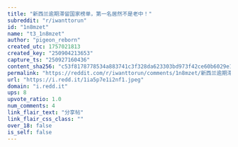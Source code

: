 ```yaml
---
title: "新西兰逾期滞留国家榜单，第一名居然不是老中！"
subreddit: "r/iwanttorun"
id: "1n8mzet"
name: "t3_1n8mzet"
author: "pigeon_reborn"
created_utc: 1757021813
created_key: "250904213653"
capture_ts: "250927160436"
content_sha256: "c53f8178778534a883741c3f328da623303bd973f42ce60b6029e14e4416f60f"
permalink: "https://reddit.com/r/iwanttorun/comments/1n8mzet/新西兰逾期滞留国家榜单第一名居然不是老中/"
url: "https://i.redd.it/1ia5p7e1i2nf1.jpeg"
domain: "i.redd.it"
ups: 8
upvote_ratio: 1.0
num_comments: 4
link_flair_text: "分享帖"
link_flair_css_class: ""
over_18: false
is_self: false
---
```


